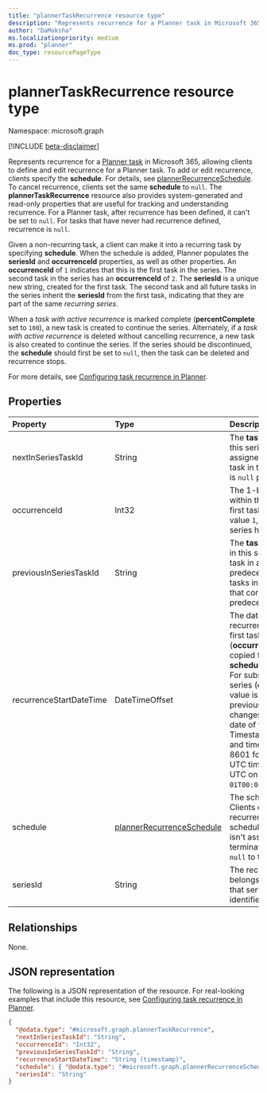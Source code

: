 ```yaml
---
title: "plannerTaskRecurrence resource type"
description: "Represents recurrence for a Planner task in Microsoft 365."
author: "DaMoksha"
ms.localizationpriority: medium
ms.prod: "planner"
doc_type: resourcePageType
---
```


# plannerTaskRecurrence resource type

Namespace: microsoft.graph

[!INCLUDE [beta-disclaimer](../../includes/beta-disclaimer.md)]

Represents recurrence for a [Planner task](plannertask.md) in Microsoft 365, allowing clients to define and edit recurrence for a Planner task. To add or edit recurrence, clients specify the **schedule**. For details, see [plannerRecurrenceSchedule](../resources/plannerrecurrenceschedule.md). To cancel recurrence, clients set the same **schedule** to `null`. The **plannerTaskRecurrence** resource also provides system-generated and read-only properties that are useful for tracking and understanding recurrence. For a Planner task, after recurrence has been defined, it can't be set to `null`. For tasks that have never had recurrence defined, recurrence is `null`.

Given a non-recurring task, a client can make it into a recurring task by specifying **schedule**. When the schedule is added, Planner populates the **seriesId** and **occurrenceId** properties, as well as other properties. An **occurrenceId** of `1` indicates that this is the first task in the series. The second task in the series has an **occurrenceId** of `2`. The **seriesId** is a unique new string, created for the first task. The second task and all future tasks in the series inherit the **seriesId** from the first task, indicating that they are part of the same _recurring series_.

When a _task with active recurrence_ is marked complete (**percentComplete** set to `100`), a new task is created to continue the series. Alternately, if a _task with active recurrence_ is deleted without cancelling recurrence, a new task is also created to continue the series. If the series should be discontinued, the **schedule** should first be set to `null`, then the task can be deleted and recurrence stops.

For more details, see [Configuring task recurrence in Planner](/graph/planner-task-recurrence-overview).

## Properties

|Property|Type|Description|
|:---|:---|:---|
|nextInSeriesTaskId|String|The **taskId** of the next task in this series. This value is assigned at the time the next task in the series is created, and is `null` prior to that time.|
|occurrenceId|Int32|The 1-based index of this task within the recurrence series. The first task in a series has the value `1`, the next task in the series has the value `2`, and so on.|
|previousInSeriesTaskId|String|The **taskId** of the previous task in this series. `null` for the first task in a series since it has no predecessor. All subsequent tasks in the series have a value that corresponds to their predecessors.|
|recurrenceStartDateTime|DateTimeOffset|The date and time when this recurrence series begin. For the first task in a series (**occurrenceId** = `1`) this value is copied from **schedule.patternStartDateTime**. For subsequent tasks in the series (**occurrenceId** >= `2`) this value is copied from the previous task and never changes; it preserves the start date of the recurring series. The Timestamp type represents date and time information using ISO 8601 format and is always in UTC time. For example, midnight UTC on Jan 1, 2014 is `2014-01-01T00:00:00Z`.|
|schedule|[plannerRecurrenceSchedule](../resources/plannerrecurrenceschedule.md)|The schedule for recurrence. Clients define and edit recurrence by specifying the schedule. If **nextInSeriesTaskId** isn't assigned, clients may terminate the series by assigning `null` to this property.|
|seriesId|String|The recurrence series this task belongs to. A GUID-based value that serves as the unique identifier for a series.|

## Relationships

None.

## JSON representation

The following is a JSON representation of the resource. For real-looking examples that include this resource, see [Configuring task recurrence in Planner](/graph/planner-task-recurrence-overview).
<!-- {
  "blockType": "resource",
  "@odata.type": "microsoft.graph.plannerTaskRecurrence"
}
-->
``` json
{
  "@odata.type": "#microsoft.graph.plannerTaskRecurrence",
  "nextInSeriesTaskId": "String",
  "occurrenceId": "Int32",
  "previousInSeriesTaskId": "String",
  "recurrenceStartDateTime": "String (timestamp)",
  "schedule": { "@odata.type": "#microsoft.graph.plannerRecurrenceSchedule" },
  "seriesId": "String"
}
```
